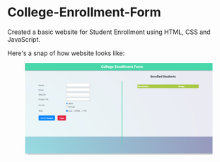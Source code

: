 # College-Enrollment-Form
Created a basic website for Student Enrollment using HTML, CSS and JavaScript.

Here's a snap of how website looks like:
<figure class="half">
    <img src="photo.png">
</figure>
